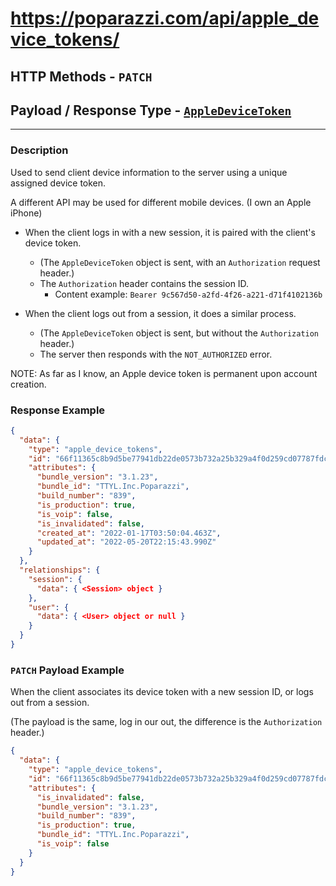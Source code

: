 # https://poparazzi.com/api/apple_device_tokens/
## HTTP Methods - `PATCH`
## Payload / Response Type - [`AppleDeviceToken`]()

--------------------------------------------

### Description
Used to send client device information to the server using a unique assigned device token.

A different API may be used for different mobile devices. (I own an Apple iPhone)

- When the client logs in with a new session, it is paired with the client's device token.
  - (The `AppleDeviceToken` object is sent, with an `Authorization` request header.)
  - The `Authorization` header contains the session ID.
    - Content example: `Bearer 9c567d50-a2fd-4f26-a221-d71f4102136b`


- When the client logs out from a session, it does a similar process.
  - (The `AppleDeviceToken` object is sent, but without the `Authorization` header.)
  - The server then responds with the `NOT_AUTHORIZED` error.

NOTE: As far as I know, an Apple device token is permanent upon account creation.

### Response Example
```json
{
  "data": {
    "type": "apple_device_tokens",
    "id": "66f11365c8b9d5be77941db22de0573b732a25b329a4f0d259cd07787fdcdf8b",
    "attributes": {
      "bundle_version": "3.1.23",
      "bundle_id": "TTYL.Inc.Poparazzi",
      "build_number": "839",
      "is_production": true,
      "is_voip": false,
      "is_invalidated": false,
      "created_at": "2022-01-17T03:50:04.463Z",
      "updated_at": "2022-05-20T22:15:43.990Z"
    }
  },
  "relationships": {
    "session": {
      "data": { <Session> object }
    },
    "user": {
      "data": { <User> object or null }
    }
  }
}
```

### `PATCH` Payload Example
When the client associates its device token with a new session ID, or logs out from a session.

(The payload is the same, log in our out, the difference is the `Authorization` header.)
```json
{
  "data": {
    "type": "apple_device_tokens",
    "id": "66f11365c8b9d5be77941db22de0573b732a25b329a4f0d259cd07787fdcdf8b",
    "attributes": {
      "is_invalidated": false,
      "bundle_version": "3.1.23",
      "build_number": "839",
      "is_production": true,
      "bundle_id": "TTYL.Inc.Poparazzi",
      "is_voip": false
    }
  }
}
```